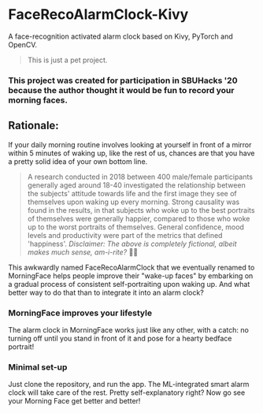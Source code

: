 # FaceRecoAlarmClock-Kivy
A face-recognition activated alarm clock based on Kivy, PyTorch and OpenCV.

> This is just a pet project.
### This project was created for participation in SBUHacks '20 because the author thought it would be fun to record your morning faces.

## Rationale:
If your daily morning routine involves looking at yourself in front of a mirror within 5 minutes of waking up, like the rest of us, chances are that you have a pretty solid idea of your own bottom line. 
> A research conducted in 2018 between 400 male/female participants generally aged around 18-40 investigated the relationship between the subjects' attitude towards life and the first image they see of themselves upon waking up every morning. Strong causality was found in the results, in that subjects who woke up to the best portraits of themselves were generally happier, compared to those who woke up to the worst portraits of themselves. General confidence, mood levels and productivity were part of the metrics that defined 'happiness'.
> *Disclaimer: The above is completely fictional, albeit makes much sense, am-i-rite?* 🤷🏻

This awkwardly named FaceRecoAlarmClock that we eventually renamed to MorningFace helps people improve their "wake-up faces" by embarking on a gradual process of consistent self-portraiting upon waking up. And what better way to do that than to integrate it into an alarm clock?

### MorningFace improves your lifestyle
The alarm clock in MorningFace works just like any other, with a catch: no turning off until you stand in front of it and pose for a hearty bedface portrait!

### Minimal set-up
Just clone the repository, and run the app. The ML-integrated smart alarm clock will take care of the rest. Pretty self-explanatory right? Now go see your Morning Face get better and better!
